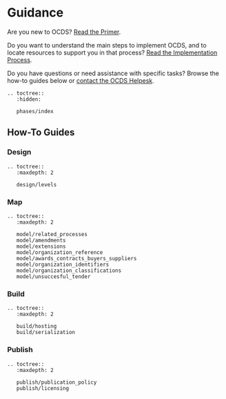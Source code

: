 # Guidance

Are you new to OCDS? [Read the Primer](../getting_started/index).

Do you want to understand the main steps to implement OCDS, and to locate resources to support you in that process? [Read the Implementation Process](phases/index).

Do you have questions or need assistance with specific tasks? Browse the how-to guides below or [contact the OCDS Helpesk](../support/index).

```eval_rst
.. toctree::
   :hidden:

   phases/index
```

## How-To Guides

### Design

```eval_rst
.. toctree::
   :maxdepth: 2

   design/levels
```

### Map

```eval_rst
.. toctree::
   :maxdepth: 2

   model/related_processes
   model/amendments
   model/extensions
   model/organization_reference
   model/awards_contracts_buyers_suppliers
   model/organization_identifiers
   model/organization_classifications
   model/unsuccesful_tender
```

### Build

```eval_rst
.. toctree::
   :maxdepth: 2

   build/hosting
   build/serialization
```

### Publish

```eval_rst
.. toctree::
   :maxdepth: 2

   publish/publication_policy
   publish/licensing
```
